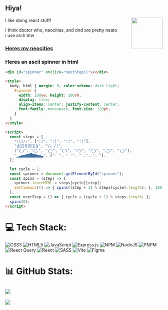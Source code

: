 ## Hiya!  
<img src="https://afterlifepro.neocities.org/static/media/dw%20gayyyy.b8c4c128d2dc55072edc.png" align="right" width="100px" />
I like doing react stuff!  

I think doctor who, neocities, and dnd are pretty neato  
<span style="text-align:right">i use arch btw</span>
### [Heres my neocities](https://afterlifepro.neocities.org/)
### Heres an ascii spinner in html
```html
<div id="spinner" onclick="nextStep()">/</div>

<style>
  body, html { margin: 0; color-scheme: dark light;
    #spinner {
      width: 100vw; height: 100vh;
      display: flex;
      align-items: center; justify-content: center;
      font-family: monospace; font-size: 120pt;
    }
  }
</style>

<script>
  const steps = [
    "\\|/-", [":)", ":|", ":(", ":|"],
    "⣾⣽⣻⢿⡿⣟⣯⣷", "\\-/|",
    ["⢎⡰", "⢎⡡", "⢎⡑", "⢎⠱", "⠎⡱", "⢊⡱", "⢌⡱", "⢆⡱"],
    "▁▃▄▅▆▇█▇▆▅▄▃", ["◜ ", " ◝", " ◞", "◟ "],
  ];

  let cycle = 1;
  const spinner = document.getElementById("spinner");
  const spins = (step) => {
    spinner.innerHTML = steps[cycle][step];
    setTimeout(() => { spins((step + 1) % steps[cycle].length); }, 100);
  };
  const nextStep = () => { cycle = (cycle + 1) % steps.length; };
  spins(0);
</script>

```

# 💻 Tech Stack:
![CSS3](https://img.shields.io/badge/css3-%231572B6.svg?style=for-the-badge&logo=css3&logoColor=white) ![HTML5](https://img.shields.io/badge/html5-%23E34F26.svg?style=for-the-badge&logo=html5&logoColor=white) ![JavaScript](https://img.shields.io/badge/javascript-%23323330.svg?style=for-the-badge&logo=javascript&logoColor=%23F7DF1E) ![Express.js](https://img.shields.io/badge/express.js-%23404d59.svg?style=for-the-badge&logo=express&logoColor=%2361DAFB) ![NPM](https://img.shields.io/badge/NPM-%23CB3837.svg?style=for-the-badge&logo=npm&logoColor=white) ![NodeJS](https://img.shields.io/badge/node.js-6DA55F?style=for-the-badge&logo=node.js&logoColor=white) ![PNPM](https://img.shields.io/badge/pnpm-%234a4a4a.svg?style=for-the-badge&logo=pnpm&logoColor=f69220) ![React Query](https://img.shields.io/badge/-React%20Query-FF4154?style=for-the-badge&logo=react%20query&logoColor=white) ![React](https://img.shields.io/badge/react-%2320232a.svg?style=for-the-badge&logo=react&logoColor=%2361DAFB) ![SASS](https://img.shields.io/badge/SASS-hotpink.svg?style=for-the-badge&logo=SASS&logoColor=white) ![Vite](https://img.shields.io/badge/vite-%23646CFF.svg?style=for-the-badge&logo=vite&logoColor=white) ![Figma](https://img.shields.io/badge/figma-%23F24E1E.svg?style=for-the-badge&logo=figma&logoColor=white)
# 📊 GitHub Stats:
![](https://github-readme-stats.vercel.app/api/top-langs/?username=afterlifepro&theme=radical&hide_border=false&include_all_commits=true&count_private=false&layout=compact)
---
[![](https://visitcount.itsvg.in/api?id=afterlifepro&icon=0&color=0)](https://visitcount.itsvg.in)
